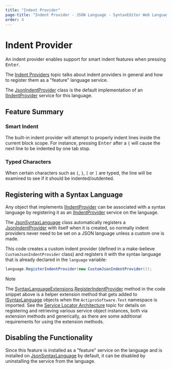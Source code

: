```yaml
---
title: "Indent Provider"
page-title: "Indent Provider - JSON Language - SyntaxEditor Web Languages Add-on"
order: 4
---
```

# Indent Provider

An indent provider enables support for smart indent features when pressing <kbd>Enter</kbd>.

The [Indent Providers](../../user-interface/input-output/indent-providers.md) topic talks about indent providers in general and how to register them as a "feature" language service.

The [JsonIndentProvider](xref:ActiproSoftware.Text.Languages.JavaScript.Implementation.JsonIndentProvider) class is the default implementation of an [IIndentProvider](xref:@ActiproUIRoot.Controls.SyntaxEditor.IIndentProvider) service for this language.

## Feature Summary

### Smart Indent

The built-in indent provider will attempt to properly indent lines inside the current block scope.  For instance, pressing <kbd>Enter</kbd> after a `{` will cause the next line to be indented by one tab stop.

### Typed Characters

When certain characters such as `{`, `}`, `[` or `]` are typed, the line will be examined to see if it should be indented/outdented.

## Registering with a Syntax Language

Any object that implements [IIndentProvider](xref:@ActiproUIRoot.Controls.SyntaxEditor.IIndentProvider) can be associated with a syntax language by registering it as an [IIndentProvider](xref:@ActiproUIRoot.Controls.SyntaxEditor.IIndentProvider) service on the language.

The [JsonSyntaxLanguage](xref:ActiproSoftware.Text.Languages.JavaScript.Implementation.JsonSyntaxLanguage) class automatically registers a [JsonIndentProvider](xref:ActiproSoftware.Text.Languages.JavaScript.Implementation.JsonIndentProvider) with itself when it is created, so normally indent providers never need to be set on a JSON language unless a custom one is made.

This code creates a custom indent provider (defined in a make-believe `CustomJsonIndentProvider` class) and registers it with the syntax language that is already declared in the `language` variable:

```csharp
language.RegisterIndentProvider(new CustomJsonIndentProvider());
```

> [!NOTE]
> The [SyntaxLanguageExtensions](xref:ActiproSoftware.Text.SyntaxLanguageExtensions).[RegisterIndentProvider](xref:ActiproSoftware.Text.SyntaxLanguageExtensions.RegisterIndentProvider*) method in the code snippet above is a helper extension method that gets added to [ISyntaxLanguage](xref:ActiproSoftware.Text.ISyntaxLanguage) objects when the `ActiproSoftware.Text` namespace is imported.  See the [Service Locator Architecture](../../language-creation/service-locator-architecture.md) topic for details on registering and retrieving various service object instances, both via extension methods and generically, as there are some additional requirements for using the extension methods.

## Disabling the Functionality

Since this feature is installed as a "feature" service on the language and is installed on [JsonSyntaxLanguage](xref:ActiproSoftware.Text.Languages.JavaScript.Implementation.JsonSyntaxLanguage) by default, it can be disabled by uninstalling the service from the language.
